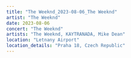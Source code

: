 ```yaml
---
title: "The Weeknd_2023-08-06_The Weeknd"
artist: "The Weeknd"
date: 2023-08-06
concert: "The Weeknd"
artists: "The Weeknd, KAYTRANADA, Mike Dean"
location: "Letnany Airport"
location_details: "Praha 18, Czech Republic"
---
```

